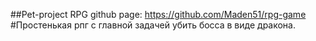 ##Pet-project RPG
github page: https://github.com/Maden51/rpg-game  
#Простенькая рпг с главной задачей убить босса в виде дракона.
